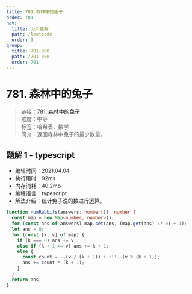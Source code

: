 ```yaml
---
title: 781.森林中的兔子
order: 781
nav:
  title: 力扣题解
  path: /leetcode
  order: 3
group:
  title: 701-800
  path: /701-800
  order: 701
---
```


# 781. 森林中的兔子

> 链接：[781. 森林中的兔子](https://leetcode-cn.com/problems/rabbits-in-forest/)  
> 难度：中等  
> 标签：哈希表、数学  
> 简介：返回森林中兔子的最少数量。

## 题解 1 - typescript

- 编辑时间：2021.04.04
- 执行用时：92ms
- 内存消耗：40.2mb
- 编程语言：typescript
- 解法介绍：统计兔子说的数进行运算。

```typescript
function numRabbits(answers: number[]): number {
  const map = new Map<number, number>();
  for (const ans of answers) map.set(ans, (map.get(ans) ?? 0) + 1);
  let ans = 0;
  for (const [k, v] of map) {
    if (k === 0) ans += v;
    else if (k + 1 >= v) ans += k + 1;
    else {
      const count = ~~(v / (k + 1)) + +!!~~(v % (k + 1));
      ans += count * (k + 1);
    }
  }
  return ans;
}
```
